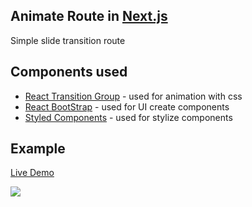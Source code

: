 

## Animate Route in [Next.js](https://nextjs.org/)
Simple slide transition route

##  Components used 

- [React Transition Group](https://reactcommunity.org/react-transition-group/) - used for animation with css
- [React BootStrap](https://react-bootstrap.github.io/) - used for UI create components
- [Styled Components](https://styled-components.com/) - used for stylize components
  


## Example
[Live Demo](https://reactcommunity.org/react-transition-group/)

![](https://i.ibb.co/7j43hhH/Gif.gif)
